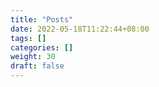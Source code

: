 ```yaml
---
title: "Posts"
date: 2022-05-18T11:22:44+08:00
tags: []
categories: []
weight: 30
draft: false
---
```


<!--more-->
